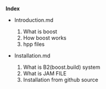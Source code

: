 **Index**

- Introduction.md
  1. What is boost
  2. How boost works
  3. hpp files
  
- Installation.md
  1. What is B2(boost.build) system
  2. What is JAM FILE
  3. Installation from github source


